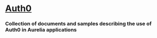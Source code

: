 # [Auth0](https://auth0.com/)
### Collection of documents and samples describing the use of Auth0 in Aurelia applications
